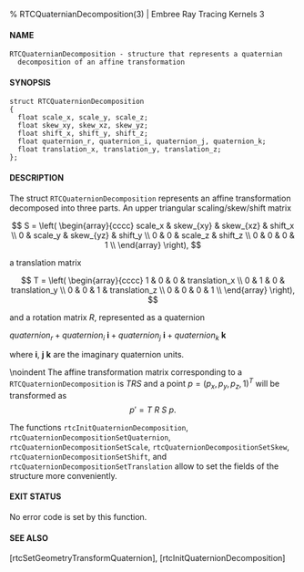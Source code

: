 % RTCQuaternianDecomposition(3) | Embree Ray Tracing Kernels 3

#### NAME

    RTCQuaternianDecomposition - structure that represents a quaternian
      decomposition of an affine transformation

#### SYNOPSIS

    struct RTCQuaternionDecomposition
    {
      float scale_x, scale_y, scale_z;
      float skew_xy, skew_xz, skew_yz;
      float shift_x, shift_y, shift_z;
      float quaternion_r, quaternion_i, quaternion_j, quaternion_k;
      float translation_x, translation_y, translation_z;
    };

#### DESCRIPTION

The struct `RTCQuaternionDecomposition` represents an affine
transformation decomposed into three parts. An upper triangular
scaling/skew/shift matrix

$$
S = \left( \begin{array}{cccc}
scale_x & skew_{xy} & skew_{xz} & shift_x \\ 
0 & scale_y & skew_{yz} & shift_y \\ 
0 & 0 & scale_z & shift_z \\ 
0 & 0 & 0 & 1 \\ 
\end{array} \right),
$$

a translation matrix

$$
T = \left( \begin{array}{cccc}
1 & 0 & 0 & translation_x \\ 
0 & 1 & 0 & translation_y \\ 
0 & 0 & 1 & translation_z \\ 
0 & 0 & 0 & 1 \\ 
\end{array} \right),
$$

and a rotation matrix $R$, represented as a quaternion

$quaternion_r + quaternion_i \ \mathbf{i} + quaternion_j \ \mathbf{i} + quaternion_k \ \mathbf{k}$

where $\mathbf{i}$, $\mathbf{j}$ $\mathbf{k}$ are the imaginary quaternion units.

\noindent
The affine transformation matrix corresponding to a `RTCQuaternionDecomposition` is $TRS$ and a point $p = (p_x, p_y, p_z, 1)^T$ will be transformed as 
$$p' = T \ R \ S \ p.$$

The functions `rtcInitQuaternionDecomposition`,
`rtcQuaternionDecompositionSetQuaternion`,
`rtcQuaternionDecompositionSetScale`,
`rtcQuaternionDecompositionSetSkew`,
`rtcQuaternionDecompositionSetShift`, and
`rtcQuaternionDecompositionSetTranslation` allow to set the fields of
the structure more conveniently.

#### EXIT STATUS

No error code is set by this function.

#### SEE ALSO

[rtcSetGeometryTransformQuaternion], [rtcInitQuaternionDecomposition]

